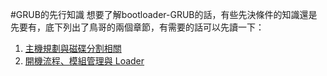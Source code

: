 #GRUB的先行知識
想要了解bootloader-GRUB的話，有些先決條件的知識還是先要有，底下列出了鳥哥的兩個章節，有需要的話可以先讀一下：

1. [主機規劃與磁碟分割相關](http://linux.vbird.org/linux_basic/0130designlinux.php)
2. [開機流程、模組管理與 Loader](http://linux.vbird.org/linux_basic/0510osloader.php)